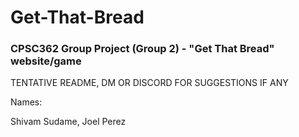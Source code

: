 # Get-That-Bread
### CPSC362 Group Project (Group 2) - "Get That Bread" website/game
TENTATIVE README, DM OR DISCORD FOR SUGGESTIONS IF ANY

Names:

Shivam Sudame, Joel Perez
